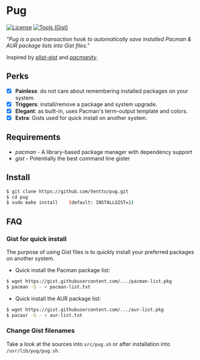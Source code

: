Pug
===

[![License](https://img.shields.io/badge/license-MIT-blue.svg?style=flat)](https://github.com/Ventto/xpub/blob/master/LICENSE)
[![Tools (Gist)](https://img.shields.io/badge/powered_by-Gist-brightgreen.svg)](https://github.com/defunkt/gist)

*"Pug is a post-transaction hook to automatically save installed Pacman & AUR package lists into Gist files."*

Inspired by [*plist-gist*](https://github.com/DerekTBrown/plist-gist) and [*pacmanity*](https://github.com/alexchernokun/pacmanity).

## Perks

* [x] **Painless**: do not care about remembering installed packages on your system.
* [x] **Triggers**: install/remove a package and system upgrade.
* [x] **Elegant**: as built-in, uses Pacman's term-output template and colors.
* [x] **Extra**: Gists used for quick install on another system.

## Requirements

* *pacman* - A library-based package manager with dependency support
* *gist* - Potentially the best command line gister

## Install

```bash
$ git clone https://github.com/Ventto/pug.git
$ cd pug
$ sudo make install    (default: INSTALLGIST=1)
```

## FAQ

### Gist for quick install

The purpose of using Gist files is to quickly install your preferred packages on another system.

* Quick install the Pacman package list:

```bash
$ wget https://gist.githubusercontent.com/.../pacman-list.pkg
$ pacman -S - < pacman-list.txt
```

* Quick install the AUR package list:

```bash
$ wget https://gist.githubusercontent.com/.../aur-list.pkg
$ pacaur -S - < aur-list.txt
```

### Change Gist filenames

Take a look at the sources into `src/pug.sh` or after installation into `/usr/lib/pug/pug.sh`.

